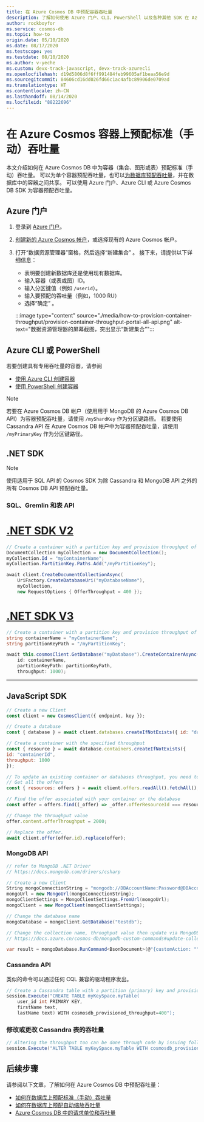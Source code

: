 ```yaml
---
title: 在 Azure Cosmos DB 中预配容器吞吐量
description: 了解如何使用 Azure 门户、CLI、PowerShell 以及各种其他 SDK 在 Azure Cosmos DB 中预配容器级别的吞吐量。
author: rockboyfor
ms.service: cosmos-db
ms.topic: how-to
origin.date: 05/10/2020
ms.date: 08/17/2020
ms.testscope: yes
ms.testdate: 08/10/2020
ms.author: v-yeche
ms.custom: devx-track-javascript, devx-track-azurecli
ms.openlocfilehash: d19d5806d8f6ff991484feb99605af1beaa56e9d
ms.sourcegitcommit: 84606cd16dd026fd66c1ac4afbc89906de0709ad
ms.translationtype: HT
ms.contentlocale: zh-CN
ms.lasthandoff: 08/14/2020
ms.locfileid: "88222696"
---
```

# <a name="provision-standard-manual-throughput-on-an-azure-cosmos-container"></a>在 Azure Cosmos 容器上预配标准（手动）吞吐量

本文介绍如何在 Azure Cosmos DB 中为容器（集合、图形或表）预配标准（手动）吞吐量。 可以为单个容器预配吞吐量，也可以[为数据库预配吞吐量](how-to-provision-database-throughput.md)，并在数据库中的容器之间共享。 可以使用 Azure 门户、Azure CLI 或 Azure Cosmos DB SDK 为容器预配吞吐量。

## <a name="azure-portal"></a>Azure 门户

1. 登录到 [Azure 门户](https://portal.azure.cn/)。

1. [创建新的 Azure Cosmos 帐户](create-sql-api-dotnet.md#create-account)，或选择现有的 Azure Cosmos 帐户。

1. 打开“数据资源管理器”窗格，然后选择“新建集合” 。 接下来，请提供以下详细信息：

    * 表明要创建新数据库还是使用现有数据库。
    * 输入容器（或表或图）ID。
    * 输入分区键值（例如 `/userid`）。
    * 输入要预配的吞吐量（例如，1000 RU）
    * 选择“确定” 。

    :::image type="content" source="./media/how-to-provision-container-throughput/provision-container-throughput-portal-all-api.png" alt-text="数据资源管理器的屏幕截图，突出显示“新建集合”":::

## <a name="azure-cli-or-powershell"></a>Azure CLI 或 PowerShell

若要创建具有专用吞吐量的容器，请参阅

* [使用 Azure CLI 创建容器](manage-with-cli.md#create-a-container)
* [使用 PowerShell 创建容器](manage-with-powershell.md#create-container)

> [!Note]
> 若要在 Azure Cosmos DB 帐户（使用用于 MongoDB 的 Azure Cosmos DB API）为容器预配吞吐量，请使用 `/myShardKey` 作为分区键路径。 若要使用 Cassandra API 在 Azure Cosmos DB 帐户中为容器预配吞吐量，请使用 `/myPrimaryKey` 作为分区键路径。

## <a name="net-sdk"></a>.NET SDK

> [!Note]
> 使用适用于 SQL API 的 Cosmos SDK 为除 Cassandra 和 MongoDB API 之外的所有 Cosmos DB API 预配吞吐量。

<a name="dotnet-most"></a>
### <a name="sql-gremlin-and-table-apis"></a>SQL、Gremlin 和表 API

# <a name="net-sdk-v2"></a>[.NET SDK V2](#tab/dotnetv2)

```csharp
// Create a container with a partition key and provision throughput of 400 RU/s
DocumentCollection myCollection = new DocumentCollection();
myCollection.Id = "myContainerName";
myCollection.PartitionKey.Paths.Add("/myPartitionKey");

await client.CreateDocumentCollectionAsync(
    UriFactory.CreateDatabaseUri("myDatabaseName"),
    myCollection,
    new RequestOptions { OfferThroughput = 400 });
```

# <a name="net-sdk-v3"></a>[.NET SDK V3](#tab/dotnetv3)

```csharp
// Create a container with a partition key and provision throughput of 1000 RU/s
string containerName = "myContainerName";
string partitionKeyPath = "/myPartitionKey";

await this.cosmosClient.GetDatabase("myDatabase").CreateContainerAsync(
    id: containerName,
    partitionKeyPath: partitionKeyPath,
    throughput: 1000);

```

---

## <a name="javascript-sdk"></a>JavaScript SDK

```javascript
// Create a new Client
const client = new CosmosClient({ endpoint, key });

// Create a database
const { database } = await client.databases.createIfNotExists({ id: "databaseId" });

// Create a container with the specified throughput
const { resource } = await database.containers.createIfNotExists({
id: "containerId",
throughput: 1000
});

// To update an existing container or databases throughput, you need to user the offers API
// Get all the offers
const { resources: offers } = await client.offers.readAll().fetchAll();

// Find the offer associated with your container or the database
const offer = offers.find((_offer) => _offer.offerResourceId === resource._rid);

// Change the throughput value
offer.content.offerThroughput = 2000;

// Replace the offer.
await client.offer(offer.id).replace(offer);
```

<a name="dotnet-mongodb"></a>
### <a name="mongodb-api"></a>MongoDB API

```csharp
// refer to MongoDB .NET Driver
// https://docs.mongodb.com/drivers/csharp

// Create a new Client
String mongoConnectionString = "mongodb://DBAccountName:Password@DBAccountName.documents.azure.cn:10255/?ssl=true&replicaSet=globaldb";
mongoUrl = new MongoUrl(mongoConnectionString);
mongoClientSettings = MongoClientSettings.FromUrl(mongoUrl);
mongoClient = new MongoClient(mongoClientSettings);

// Change the database name
mongoDatabase = mongoClient.GetDatabase("testdb");

// Change the collection name, throughput value then update via MongoDB extension commands
// https://docs.azure.cn/cosmos-db/mongodb-custom-commands#update-collection

var result = mongoDatabase.RunCommand<BsonDocument>(@"{customAction: ""UpdateCollection"", collection: ""testcollection"", offerThroughput: 400}");
```

<a name="dotnet-cassandra"></a>
### <a name="cassandra-api"></a>Cassandra API

类似的命令可以通过任何 CQL 兼容的驱动程序发出。

```csharp
// Create a Cassandra table with a partition (primary) key and provision throughput of 400 RU/s
session.Execute("CREATE TABLE myKeySpace.myTable(
    user_id int PRIMARY KEY,
    firstName text,
    lastName text) WITH cosmosdb_provisioned_throughput=400");

```
### <a name="alter-or-change-throughput-for-cassandra-table"></a>修改或更改 Cassandra 表的吞吐量

```csharp
// Altering the throughput too can be done through code by issuing following command
session.Execute("ALTER TABLE myKeySpace.myTable WITH cosmosdb_provisioned_throughput=5000");
```

## <a name="next-steps"></a>后续步骤

请参阅以下文章，了解如何在 Azure Cosmos DB 中预配吞吐量：

* [如何在数据库上预配标准（手动）吞吐量](how-to-provision-database-throughput.md)
* [如何在数据库上预配自动缩放吞吐量](how-to-provision-autoscale-throughput.md)
* [Azure Cosmos DB 中的请求单位和吞吐量](request-units.md)

<!-- Update_Description: update meta properties, wording update, update link -->